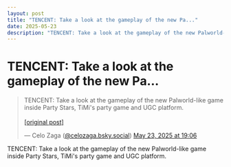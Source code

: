 ```yaml
---
layout: post
title: "TENCENT: Take a look at the gameplay of the new Pa..."
date: 2025-05-23
description: "TENCENT: Take a look at the gameplay of the new Palworld-like game inside Party Stars, TiMi's party game and UGC platform."
---
```


<h1 class="bluesky-post-title">TENCENT: Take a look at the gameplay of the new Pa...</h1>

<blockquote class="bluesky-embed" data-bluesky-uri="at://did:plc:lmh6rennptq77inaztnovw4b/app.bsky.feed.post/3lpud7cvh6c25" data-bluesky-embed-color-mode="system">
<p lang="">TENCENT: Take a look at the gameplay of the new Palworld-like game inside Party Stars, TiMi's party game and UGC platform.<br><br><a href="https://bsky.app/profile/celozaga.bsky.social/post/3lpud7cvh6c25">[original post]</a></p>
&mdash; Celo Zaga (<a href="https://bsky.app/profile/did:plc:lmh6rennptq77inaztnovw4b?ref_src=embed">@celozaga.bsky.social</a>) <a href="https://bsky.app/profile/celozaga.bsky.social/post/3lpud7cvh6c25?ref_src=embed">May 23, 2025 at 19:06</a>
</blockquote>
<script async src="https://embed.bsky.app/static/embed.js" charset="utf-8"></script>

<p class="bluesky-post-description">TENCENT: Take a look at the gameplay of the new Palworld-like game inside Party Stars, TiMi's party game and UGC platform.</p>
